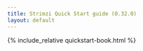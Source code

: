 ```yaml
---
title: Strimzi Quick Start guide (0.32.0)
layout: default
---
```


{% include_relative quickstart-book.html %}

